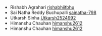 * Rishabh Agrahari [rishabhiitbhu](https://github.com/rishabhiitbhu) 
* Sai Natha Reddy Buchupalli [sainatha-798](https://github.com/sainatha-798)
* Utkarsh Sinha [Utkarsh2524992](https://github.com/Utkarsh2524992)
* Himanshu Chauhan [himanshu2612](https://github.com/himanshu2612)
* Himanshu Chauhan [himanshu2612](https://github.com/himanshu2612)

